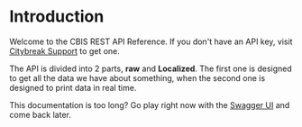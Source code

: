 # Introduction

Welcome to the CBIS REST API Reference.
If you don't have an API key, visit <a href='https://support.citybreak.com/'>Citybreak Support</a> to get one.

The API is divided into 2 parts, **raw** and **Localized**. The first one is designed to get all the data we have about something, when the second one is designed to print data in real time.

This documentation is too long? Go play right now with the <a href="https://cbis-rest-api.citybreak.com/v1/swagger/ui/index">Swagger UI</a> and come back later.